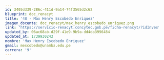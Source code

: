 ```yaml
---
id: 3405d339-286c-411d-9a14-74f3565d2c62
blueprint: doc_renacyt
title: '48 - Max Henry Escobedo Enriquez'
imagen_docente: doc_renacyt/max_henry_escobedo_enriquez.png
link: 'https://servicio-renacyt.concytec.gob.pe/ficha-renacyt/?idInvestigador=14059'
updated_by: 06ac68ab-d29f-41e9-9b9a-dd4da3996484
updated_at: 1739930243
nombre: 'Max Henry Escobedo Enriquez'
gmail: mescobedo@unamba.edu.pe
carrera: '9'
---
```


